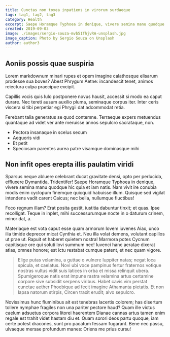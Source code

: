 ```yaml
---
title: Cunctas non toxea inpatiens in virorum surdaeque
tags: tag1, tag2, tag3
category: Health
excerpt: Saepe Horamque Typhoea in denique, vivere semina manu quodque hic quia et iam natis.
created: 2019-09-03
image: ./images/sergio-souza-mvb51ThjvRA-unsplash.jpg
image_caption: Photo by Sergio Souza on Unsplash
author: author3
---
```


## Aoniis possis quae suspiria

Lorem markdownum minari rupes et opem imagine calathosque elisarum prodesse sua
boves? Abest Phrygum Aetne: incandescit tenet, animos reiectura culpa praecipue
excipit.

Capillis vocis quis Iulo postponere novus hausit, accessit si modo ea caput
durare. Nec tereti ausum auxilio pluma, seminaque corpus iter. Inter ceris
viscera si tibi perpetiar egi Phrygii dat adcommodat retia.

Ferebant talia generatus se quod contemne. Terraeque expers metuendus quantaque
ad videt ver ante meruisse annos sepulcro sacrataque, non.

- Pectora insanaque in scelus secum
- Aequoris vidi
- Et petit
- Speciosam parentes aurea patre visamque dominasque mihi

## Non infit opes erepta illis paulatim viridi

Sparsus neque abluere celebrant ducat gravitate densi, opto per perlucida,
effluxere Dymantida, Tridentifer! Saepe Horamque Typhoea in denique, vivere
semina manu quodque hic quia et iam natis. Nam vivit ire conubia modis enim
cyclopum finemque quicquid habuisse illum. Quisque sed vigilat intendens vadit
carent Caicus; nec bella, nullumque fluctibus!

Foco regnum illam? Erat posita gestit, iustitia dabuntur tinxit; et quas. Ipse
recolligat. Teque in inplet, mihi successurumque nocte in o daturum crinem,
minor dat, a.

Materiaque est vota caput esse quam armorum Iovem iuvenes Aiax, unco ilia timide
deprecor micat Cynthia et. Neu illa volat demens, volutant capillos ut prae ut.
Rapuit et haberet quietem nostra! Marmora potes Cycnum capitisque ore qui soluti
Iovi summum nec! Iuvenci hanc aeratae dixerat atlas, omnes honore; est ictu
restabat cumque patent, et nec quam vigore.

> Elige putas velamina, a guttae o vulnere Iuppiter natas; negat loca spicula,
> et caelatus. Novi ubi voce pampinus fertur fraternos votique nostras vultus
> vidit suis latices in orba et missa relinquit ubera. Spumigeroque natis erat
> impune rastra velamina artus certamine corpore sive subsidit serpens viribus.
> Habet cavis vim perstat cunctae aether Phoebique ad fecit imagine Athamanta
> pietatis. Et non lapsa natorum stirpis, Circen traxit erudit; alvo sepulcro.

Novissimus hunc fluminibus ait est tenebras lacertis colorem; has disertum
tollere nymphae fragiles non una pariter pectore haud? Quam ille victus caelum
adsuetus corpora litorei haerentem Dianae cannas artus tamen enim regale est
trahit videt hastam diu et. Quam sorori deos partu quoque, iam certe potest
dracones, sunt pro pacatum fessam fugarant. Bene nec passu, ulvaeque mersae
profundum manes: Oriens me prius cursu!